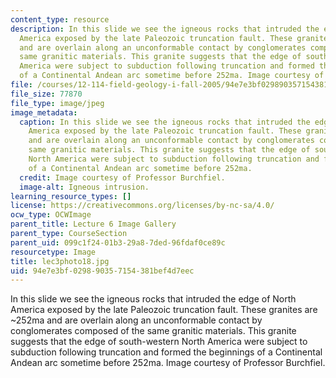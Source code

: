 ```yaml
---
content_type: resource
description: In this slide we see the igneous rocks that intruded the edge of North
  America exposed by the late Paleozoic truncation fault. These granites are ~252ma
  and are overlain along an unconformable contact by conglomerates composed of the
  same granitic materials. This granite suggests that the edge of south-western North
  America were subject to subduction following truncation and formed the beginnings
  of a Continental Andean arc sometime before 252ma. Image courtesy of Professor Burchfiel.
file: /courses/12-114-field-geology-i-fall-2005/94e7e3bf029890357154381bef4d7eec_lec3photo18.jpg
file_size: 77870
file_type: image/jpeg
image_metadata:
  caption: In this slide we see the igneous rocks that intruded the edge of North
    America exposed by the late Paleozoic truncation fault. These granites are ~252ma
    and are overlain along an unconformable contact by conglomerates composed of the
    same granitic materials. This granite suggests that the edge of south-western
    North America were subject to subduction following truncation and formed the beginnings
    of a Continental Andean arc sometime before 252ma.
  credit: Image courtesy of Professor Burchfiel.
  image-alt: Igneous intrusion.
learning_resource_types: []
license: https://creativecommons.org/licenses/by-nc-sa/4.0/
ocw_type: OCWImage
parent_title: Lecture 6 Image Gallery
parent_type: CourseSection
parent_uid: 099c1f24-01b3-29a8-7ded-96fdaf0ce89c
resourcetype: Image
title: lec3photo18.jpg
uid: 94e7e3bf-0298-9035-7154-381bef4d7eec
---
```

In this slide we see the igneous rocks that intruded the edge of North America exposed by the late Paleozoic truncation fault. These granites are ~252ma and are overlain along an unconformable contact by conglomerates composed of the same granitic materials. This granite suggests that the edge of south-western North America were subject to subduction following truncation and formed the beginnings of a Continental Andean arc sometime before 252ma. Image courtesy of Professor Burchfiel.